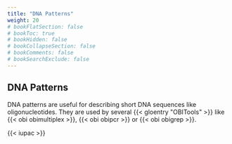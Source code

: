 ```yaml
---
title: "DNA Patterns"
weight: 20
# bookFlatSection: false
# bookToc: true
# bookHidden: false
# bookCollapseSection: false
# bookComments: false
# bookSearchExclude: false
---
```


## DNA Patterns

DNA patterns are useful for describing short DNA sequences like oligonucleotides. They are used by several {{< gloentry "OBITools" >}} like {{< obi obimultiplex >}}, {{< obi obipcr >}} or {{< obi obigrep >}}.

{{< iupac >}}